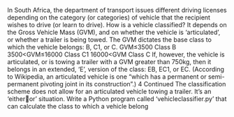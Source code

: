 In South Africa, the department of transport issues different driving licenses depending on the 
category (or categories) of vehicle that the recipient wishes to drive (or learn to drive).
How is a vehicle classified? It depends on the Gross Vehicle Mass (GVM), and on whether the vehicle 
is ‘articulated’, or whether a trailer is being towed. 
The GVM dictates the base class to which the vehicle belongs: B, C1, or C.
GVM≤3500 Class B
3500<GVM≤16000 Class C1
16000<GVM Class C
If, however, the vehicle is articulated, or is towing a trailer with a GVM greater than 750kg, then it 
belongs in an extended, ‘E’, version of the class: EB, EC1, or EC. (According to Wikipedia, an 
articulated vehicle is one “which has a permanent or semi-permanent pivoting joint in its 
construction”.)
4
Continued
The classification scheme does not allow for an articulated vehicle towing a trailer. It’s an ‘eitheror’ situation.
Write a Python program called ‘vehicleclassifier.py’ that can calculate the class to which a 
vehicle belong
